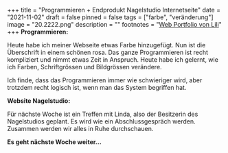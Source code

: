 +++
title = "Programmieren + Endprodukt Nagelstudio Internetseite"
date = "2021-11-02"
draft = false
pinned = false
tags = ["farbe", "veränderung"]
image = "20.2222.png"
description = ""
footnotes = "[Web Portfolio von Lili](http://127.0.0.1:5500/index.html)"
+++
**Programmieren:**

Heute habe ich meiner Webseite etwas Farbe hinzugefügt. Nun ist die Überschrift in einem schönen rosa. Das ganze Programmieren ist recht kompliziert und nimmt etwas Zeit in Anspruch. Heute habe ich gelernt, wie ich Farben, Schriftgrössen und Bildgrössen verändere. 

Ich finde, dass das Programmieren immer wie schwieriger wird, aber trotzdem recht logisch ist, wenn man das System begriffen hat. 

**Website Nagelstudio:**

Für nächste Woche ist ein Treffen mit Linda, also der Besitzerin des Nagelstudios geplant. Es wird wie ein Abschlussgespräch werden. Zusammen werden wir alles in Ruhe durchschauen. 



**Es geht nächste Woche weiter...**
